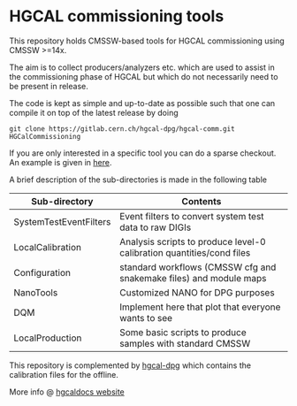 # HGCAL commissioning tools

This repository holds CMSSW-based tools for HGCAL commissioning using CMSSW >=14x.

The aim is to collect producers/analyzers etc. which are used to assist in the commissioning phase of HGCAL but which do not necessarily need to be present in release. 

The code is kept as simple and up-to-date as possible such that one can compile it on top of the latest release by doing

```
git clone https://gitlab.cern.ch/hgcal-dpg/hgcal-comm.git HGCalCommissioning
```

If you are only interested in a specific tool you can do a sparse checkout.
An example is given in [here](LocalProduction/test/README.md).


A brief description of the sub-directories is made in the following table

| Sub-directory    | Contents |
| -------- | ------- |
| SystemTestEventFilters  | Event filters to convert system test data to raw DIGIs |
| LocalCalibration  | Analysis scripts to produce level-0 calibration quantities/cond files |
| Configuration | standard workflows (CMSSW cfg and snakemake files) and module maps |
| NanoTools | Customized NANO for DPG purposes |
| DQM | Implement here that plot that everyone wants to see |
| LocalProduction | Some basic scripts to produce samples with standard CMSSW |

This repository is complemented by [hgcal-dpg](https://gitlab.cern.ch/hgcal-dpg/calibrations) which contains the calibration files for the offline.

More info @ [hgcaldocs website](https://hgcaldocs.web.cern.ch)

